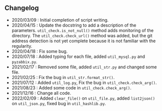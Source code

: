 ## Changelog

- 2020/03/09 : Initial completion of script writing.
- 2020/04/15 : Update the docstring to add a description of the parameters. `util_check.is_not_null()` method adds monitoring of the directory. The `util_check.check_url()` method was added, but the git address detection is not yet complete because it is not familiar with the regularity.
- 2020/04/18 : Fix some bug.
- 2020/07/18 : Added typing for each file, added `util_mysql.py` and `pyzabbix.py`.
- 2021/02/17 : Removed some file, added `util_str.py` and changed some file.
- 2021/02/25 : Fix the bug in `util_str.format_str()`.
- 2021/07/12 : Added `util_log.py`, Fix the bug in `util_check.check_arg()`.
- 2021/08/23 : Added some code in `util_check.check_arg()`.
- 2021/12/16 : Change all code.
- 2022/02/09 : Added `clear_file()` on `util_file.py`, added `list2json()` on `util_json.py`, fixed bug in `util_hashlib.py`.
